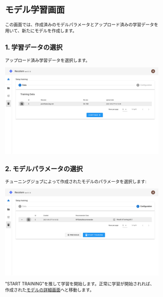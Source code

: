 # モデル学習画面

この画面では、作成済みのモデルパラメータとアップロード済みの学習データを用いて、新たにモデルを作成します。

## 1. 学習データの選択

アップロード済み学習データを選択します。

![choose-training-data](./select-data.png)

## 2. モデルパラメータの選択

チューニングジョブによって作成されたモデルのパラメータを選択します:

![choose-model-config](./model-config-list.png)

"START TRAINING"を推して学習を開始します。正常に学習が開始されれば、作成された[モデルの詳細画面](../trained-model-detail)へと移動します。

